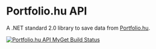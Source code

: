 # Portfolio.hu API

A .NET standard 2.0 library to save data from [Portfolio.hu](https://portfolio.hu/).

[![Portfolio.hu API MyGet Build Status](https://www.myget.org/BuildSource/Badge/polakosz?identifier=0859d834-6ce8-4739-b02f-0ca59e507b5e)](https://www.myget.org/feed/polakosz/package/nuget/Portfolio.hu.API)
